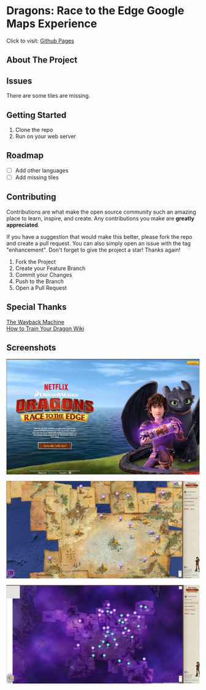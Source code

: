 # Dragons: Race to the Edge Google Maps Experience

Click to visit: [Github Pages](https://ping-xiong.github.io/Dragons-Race-to-the-Edge-Interactive-Map-Backup/)

## About The Project


## Issues
There are some tiles are missing. 

## Getting Started
1. Clone the repo
2. Run on your web server

## Roadmap
- [ ] Add other languages
- [ ] Add missing tiles

## Contributing

Contributions are what make the open source community such an amazing place to learn, inspire, and create. Any contributions you make are **greatly appreciated**.

If you have a suggestion that would make this better, please fork the repo and create a pull request. You can also simply open an issue with the tag "enhancement".
Don't forget to give the project a star! Thanks again!

1. Fork the Project
2. Create your Feature Branch
3. Commit your Changes
4. Push to the Branch
5. Open a Pull Request

## Special Thanks
[The Wayback Machine](https://web.archive.org/)  
[How to Train Your Dragon Wiki](https://howtotrainyourdragon.fandom.com/)  

## Screenshots

![](https://raw.githubusercontent.com/ping-xiong/Dragons-Race-to-the-Edge-Interactive-Map-Backup/main/screenshots/Main%20Page.jpg)


![](https://raw.githubusercontent.com/ping-xiong/Dragons-Race-to-the-Edge-Interactive-Map-Backup/main/screenshots/Map.jpg)


![](https://raw.githubusercontent.com/ping-xiong/Dragons-Race-to-the-Edge-Interactive-Map-Backup/main/screenshots/Dragon%20Map.jpg)